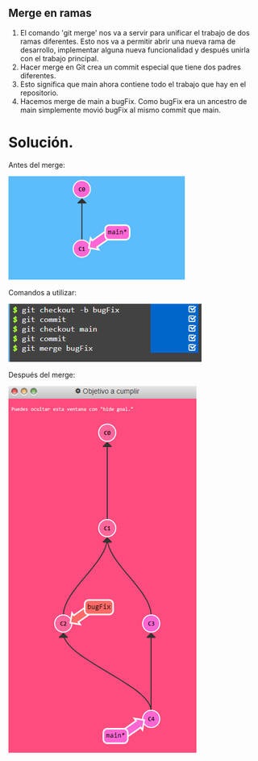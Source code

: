 ## Merge en ramas
1. El comando 'git merge' nos va a servir para unificar el trabajo de dos ramas diferentes. Esto nos va a permitir abrir una nueva rama de desarrollo, implementar alguna nueva funcionalidad y después unirla con el trabajo principal.
2. Hacer merge en Git crea un commit especial que tiene dos padres diferentes.
3. Esto significa que main ahora contiene todo el trabajo que hay en el repositorio.
4. Hacemos merge de main a bugFix. Como bugFix era un ancestro de main simplemente movió bugFix al mismo commit que main.

# Solución.

Antes del merge:   


![image](./img/git.png)


Comandos a utilizar:  


![image](./img/git3.png)

Después del merge:   


![image](./img/git2.png)

